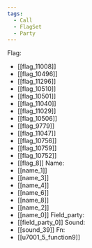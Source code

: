 ```yaml
---
tags:
  - Call
  - FlagSet
  - Party
---
```

Flag:
- [[flag_11008]]
- [[flag_10496]]
- [[flag_11296]]
- [[flag_10510]]
- [[flag_10501]]
- [[flag_11040]]
- [[flag_11029]]
- [[flag_10506]]
- [[flag_9779]]
- [[flag_11047]]
- [[flag_10756]]
- [[flag_10759]]
- [[flag_10752]]
- [[flag_8]]
Name:
- [[name_1]]
- [[name_3]]
- [[name_4]]
- [[name_6]]
- [[name_8]]
- [[name_2]]
- [[name_0]]
Field_party:
- [[field_party_0]]
Sound:
- [[sound_39]]
Fn:
- [[u7001_5_function9]]
